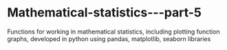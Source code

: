 # Mathematical-statistics---part-5
Functions for working in mathematical statistics, including plotting function graphs, developed in python using pandas, matplotlib, seaborn libraries
